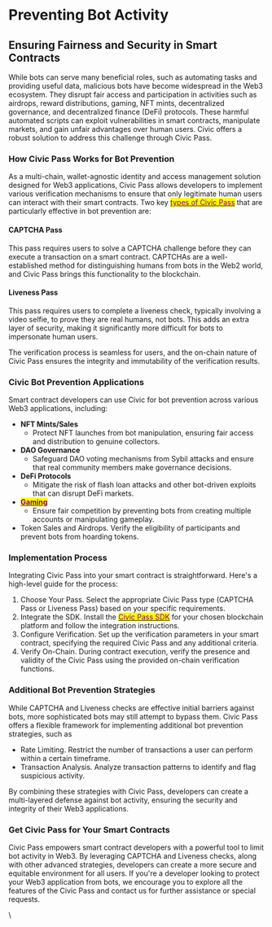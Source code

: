 # Preventing Bot Activity

## Ensuring Fairness and Security in Smart Contracts

While bots can serve many beneficial roles, such as automating tasks and providing useful data, malicious bots have become widespread in the Web3 ecosystem. They disrupt fair access and participation in activities such as airdrops, reward distributions, gaming, NFT mints, decentralized governance, and decentralized finance (DeFi) protocols. These harmful automated scripts can exploit vulnerabilities in smart contracts, manipulate markets, and gain unfair advantages over human users. Civic offers a robust solution to address this challenge through Civic Pass.

### How Civic Pass Works for Bot Prevention

As a multi-chain, wallet-agnostic identity and access management solution designed for Web3 applications, Civic Pass allows developers to implement various verification mechanisms to ensure that only legitimate human users can interact with their smart contracts. Two key [<mark style="color:purple;">types of Civic Pass</mark>](https://docs.civic.com/integration-guides/civic-pass/available-networks) that are particularly effective in bot prevention are:

#### CAPTCHA Pass

This pass requires users to solve a CAPTCHA challenge before they can execute a transaction on a smart contract. CAPTCHAs are a well-established method for distinguishing humans from bots in the Web2 world, and Civic Pass brings this functionality to the blockchain.

#### Liveness Pass

This pass requires users to complete a liveness check, typically involving a video selfie, to prove they are real humans, not bots. This adds an extra layer of security, making it significantly more difficult for bots to impersonate human users.

The verification process is seamless for users, and the on-chain nature of Civic Pass ensures the integrity and immutability of the verification results.

### Civic Bot Prevention Applications

Smart contract developers can use Civic for bot prevention across various Web3 applications, including:

* **NFT Mints/Sales**&#x20;
  * Protect NFT launches from bot manipulation, ensuring fair access and distribution to genuine collectors.
* **DAO Governance**
  * Safeguard DAO voting mechanisms from Sybil attacks and ensure that real community members make governance decisions.
* **DeFi Protocols**
  * Mitigate the risk of flash loan attacks and other bot-driven exploits that can disrupt DeFi markets.
* [<mark style="color:purple;">**Gaming**</mark>](https://docs.civic.com/introduction/use-cases/player-uniqueness)
  * Ensure fair competition by preventing bots from creating multiple accounts or manipulating gameplay.
* Token Sales and Airdrops. Verify the eligibility of participants and prevent bots from hoarding tokens.

### Implementation Process

Integrating Civic Pass into your smart contract is straightforward. Here's a high-level guide for the process:

1. Choose Your Pass. Select the appropriate Civic Pass type (CAPTCHA Pass or Liveness Pass) based on your specific requirements.
2. Integrate the SDK. Install the [<mark style="color:purple;">Civic Pass SDK</mark>](https://docs.civic.com/integration-guides/civic.me/sdk-integration) for your chosen blockchain platform and follow the integration instructions.
3. Configure Verification. Set up the verification parameters in your smart contract, specifying the required Civic Pass and any additional criteria.
4. Verify On-Chain. During contract execution, verify the presence and validity of the Civic Pass using the provided on-chain verification functions.

### Additional Bot Prevention Strategies

While CAPTCHA and Liveness checks are effective initial barriers against bots, more sophisticated bots may still attempt to bypass them. Civic Pass offers a flexible framework for implementing additional bot prevention strategies, such as

* Rate Limiting. Restrict the number of transactions a user can perform within a certain timeframe.
* Transaction Analysis. Analyze transaction patterns to identify and flag suspicious activity.

By combining these strategies with Civic Pass, developers can create a multi-layered defense against bot activity, ensuring the security and integrity of their Web3 applications.

### Get Civic Pass for Your Smart Contracts

Civic Pass empowers smart contract developers with a powerful tool to limit bot activity in Web3. By leveraging CAPTCHA and Liveness checks, along with other advanced strategies, developers can create a more secure and equitable environment for all users. If you're a developer looking to protect your Web3 application from bots, we encourage you to explore all the features of the Civic Pass and contact us for further assistance or special requests.

\
